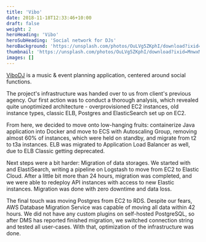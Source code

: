 ```yaml
---
title: 'Vibo'
date: 2018-11-18T12:33:46+10:00
draft: false
weight: 2
heroHeading: 'Vibo'
heroSubHeading: 'Social network for DJs'
heroBackground: 'https://unsplash.com/photos/OuLVg5ZKphI/download?ixid=MnwxMjA3fDB8MXxzZWFyY2h8M3x8ZGp8ZW58MHwwfHx8MTY3MTI4ODYzNg&force=true&w=1920'
thumbnail: 'https://unsplash.com/photos/OuLVg5ZKphI/download?ixid=MnwxMjA3fDB8MXxzZWFyY2h8M3x8ZGp8ZW58MHwwfHx8MTY3MTI4ODYzNg&force=true&w=640'
images: []
---
```


[ViboDJ](https://vibodj.com/) is a music & event planning application, centered around social functions.

The project's infrastructure was handed over to us from client's previous agency. Our first action was to conduct a thorough analysis, which revealed quite unoptimized architecture - overprovisioned EC2 instances, old instance types, classic ELB, Postgres and ElasticSearch set up on EC2.

From here, we decided to move onto low-hanging fruits: containerize Java application into Docker and move to ECS with Autoscaling Group, removing almost 60% of instances, which were held on standby, and migrate from t2 to t3a instances. ELB was migrated to Application Load Balancer as well, due to ELB Classic getting deprecated.

Next steps were a bit harder: Migration of data storages.
We started with and ElastiSearch, writing a pipeline on Logstash to move from EC2 to Elastic Cloud. After a little bit more than 24 hours, migration was completed, and we were able to redeploy API instances with access to new Elastic instances. Migration was done with zero downtime and data loss.

The final touch was moving Postgres from EC2 to RDS. Despite our fears, AWS Database Migration Service was capable of moving all data within 42 hours. We did not have any custom plugins on self-hosted PostgreSQL, so after DMS has reported finished migration, we switched connection string and tested all user-cases. With that, optimization of the infrastructure was done.
